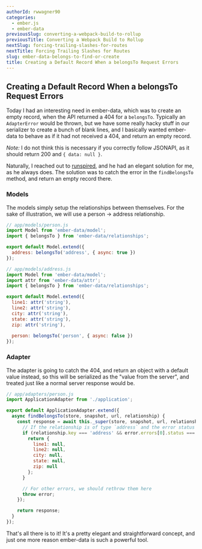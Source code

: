 ```yaml
---
authorId: rwwagner90
categories:
  - ember.js
  - ember-data
previousSlug: converting-a-webpack-build-to-rollup
previousTitle: Converting a Webpack Build to Rollup
nextSlug: forcing-trailing-slashes-for-routes
nextTitle: Forcing Trailing Slashes for Routes
slug: ember-data-belongs-to-find-or-create
title: Creating a Default Record When a belongsTo Request Errors
---
```


## Creating a Default Record When a belongsTo Request Errors

Today I had an interesting need in ember-data, which was to create an empty record,
when the API returned a 404 for a `belongsTo`. Typically an `AdapterError` would be thrown,
but we have some really hacky stuff in our serializer to create a bunch of blank lines, and I
basically wanted ember-data to behave as if it had not received a 404, and return an empty record.

*Note:* I do not think this is necessary if you correctly follow JSONAPI, as it should return 200 and
`{ data: null }`.

Naturally, I reached out to [runspired](https://twitter.com/Runspired), and he had an elegant solution for me,
as he always does. The solution was to catch the error in the `findBelongsTo` method, and return an empty record there.

### Models

The models simply setup the relationships between themselves. For the sake of illustration, we will use a person -> address relationship.

```js
// app/models/person.js
import Model from 'ember-data/model';
import { belongsTo } from 'ember-data/relationships';

export default Model.extend({
  address: belongsTo('address', { async: true })
});
```

```js
// app/models/address.js
import Model from 'ember-data/model';
import attr from 'ember-data/attr';
import { belongsTo } from 'ember-data/relationships';

export default Model.extend({
  line1: attr('string'),
  line2: attr('string'),
  city: attr('string'),
  state: attr('string'),
  zip: attr('string'),
  
  person: belongsTo('person', { async: false })
});
```

### Adapter

The adapter is going to catch the 404, and return an object with a default value instead, so this will be 
serialized as the "value from the server", and treated just like a normal server response would be.

```js
// app/adapters/person.js
import ApplicationAdapter from './application';

export default ApplicationAdapter.extend({
  async findBelongsTo(store, snapshot, url, relationship) {
    const response = await this._super(store, snapshot, url, relationship).catch((error) => {
      // If the relationship is of type `address` and the error status is 404, return an empty object
      if (relationship.key === 'address' && error.errors[0].status === '404') {
        return {
          line1: null,
          line2: null,
          city: null,
          state: null,
          zip: null
        };
      }

      // For other errors, we should rethrow them here
      throw error;
    });

    return response;
  }
});
```

That's all there is to it! It's a pretty elegant and straightforward concept, and just one more reason 
ember-data is such a powerful tool.
